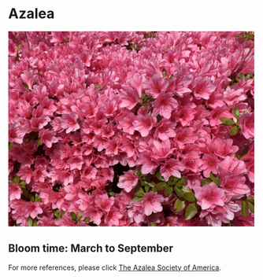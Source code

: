 <h1> Azalea </h1>
<img src="Azalea.jpg" width="500" height=auto>
<h2> Bloom time: March to September </h2>
<p> For more references, please click <a href="https://www.azaleas.org/azalea-basics/">The Azalea Society of America</a>.</p>

